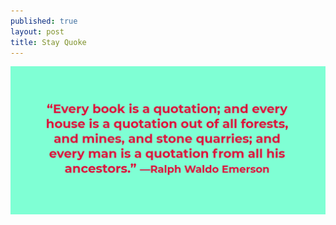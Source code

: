 ```yaml
---
published: true
layout: post
title: Stay Quoke
---
```


![Quoke featured](/public/img/quoke-featured.png)